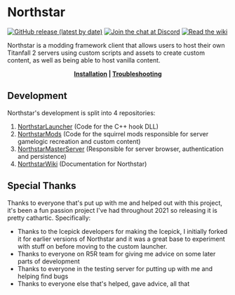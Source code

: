 # Northstar

[![GitHub release (latest by date)](https://img.shields.io/github/v/release/R2Northstar/Northstar)](https://github.com/R2Northstar/Northstar/releases)
[![Join the chat at Discord](https://img.shields.io/badge/chat-on%20discord-7289DA.svg)](https://northstar.tf/discord)
[![Read the wiki](https://img.shields.io/badge/wiki-GitBook-important)](https://r2northstar.gitbook.io)

Northstar is a modding framework client that allows users to host their own Titanfall 2 servers using custom scripts and assets to create custom content, as well as being able to host vanilla content.

<p align="center"><strong>
<a href="https://r2northstar.gitbook.io/r2northstar-wiki/installing-northstar/basic-setup">Installation</a> | <a href="https://r2northstar.gitbook.io/r2northstar-wiki/installing-northstar/troubleshooting">Troubleshooting</a>
</strong></p>

## Development

Northstar's development is split into 4 repositories:

1. [NorthstarLauncher](https://github.com/R2Northstar/NorthstarLauncher) (Code for the C++ hook DLL)
2. [NorthstarMods](https://github.com/R2Northstar/NorthstarMods) (Code for the squirrel mods responsible for server gamelogic recreation and custom content)
3. [NorthstarMasterServer](https://github.com/R2Northstar/NorthstarMasterServer) (Responsible for server browser, authentication and persistence)
4. [NorthstarWiki](https://github.com/R2Northstar/NorthstarWiki) (Documentation for Northstar)

## Special Thanks
  
Thanks to everyone that's put up with me and helped out with this project, it's been a fun passion project I've had throughout 2021 so releasing it is pretty cathartic. Specifically: 

- Thanks to the Icepick developers for making the Icepick, I initially forked it for earlier versions of Northstar and it was a great base to experiment with stuff on before moving to the custom launcher.
- Thanks to everyone on R5R team for giving me advice on some later parts of development  
- Thanks to everyone in the testing server for putting up with me and helping find bugs  
- Thanks to everyone else that's helped, gave advice, all that